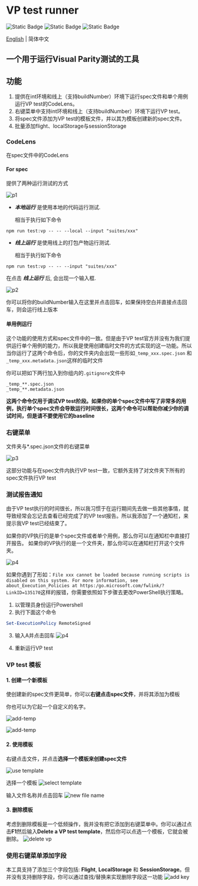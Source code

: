 # VP test runner
![Static Badge](https://img.shields.io/badge/vscode-%5E1.83.0-blue) ![Static Badge](https://img.shields.io/badge/License-MIT-blue) ![Static Badge](https://img.shields.io/badge/l10n-zh--cn_en--us-green)

[English](./README.md) | 简体中文

## 一个用于运行Visual Parity测试的工具

## 功能

1. 提供在int环境和线上（支持buildNumber）环境下运行spec文件和单个用例运行VP test的CodeLens。
2. 右键菜单中支持int环境和线上（支持buildNumber）环境下运行VP test。
3. 将spec文件添加为VP test的模板文件，并以其为模板创建新的spec文件。
4. 批量添加flight、localStorage与sessionStorage
### CodeLens

在spec文件中的CodeLens

#### For spec

提供了两种运行测试的方式

![p1](https://cdn.statically.io/gh/a1245582339/picx-images-hosting@master/spec.4mqz1e35buw0.webp)

* ***本地运行*** 是使用本地的代码运行测试.

    相当于执行如下命令

```shell
npm run test:vp -- -- --local --input "suites/xxx"
```

* ***线上运行*** 是使用线上的打包产物运行测试. 

    相当于执行如下命令

```shell
npm run test:vp -- -- --input "suites/xxx"
```


在点击 ***线上运行*** 后, 会出现一个输入框.

![p2](https://cdn.statically.io/gh/a1245582339/picx-images-hosting@master/buildnumber.1t6ig76ulxpc.webp)

你可以将你的buildNumber输入在这里并点击回车，如果保持空白并直接点击回车，则会运行线上版本

#### 单用例运行

这个功能的使用方式和spec文件中的一致。但是由于VP test官方并没有为我们提供运行单个用例的能力，所以我是使用创建临时文件的方式实现的这一功能。所以当你运行了这两个命令后，你的文件夹内会出现一些形如```_temp_xxx.spec.json``` 和 ```_temp_xxx.metadata.json```这样的临时文件

你可以把如下两行加入到你组内的```.gitignore```文件中

```git
_temp_**.spec.json
_temp_**.metadata.json
```
**这两个命令仅用于调试VP test阶段。如果你的单个spec文件中写了非常多的用例，执行单个spec文件会导致运行时间很长，这两个命令可以帮助你减少你的调试时间，但是请不要使用它的baseline**

### 右键菜单

文件夹与*.spec.json文件的右键菜单

![p3](https://cdn.statically.io/gh/a1245582339/picx-images-hosting@master/right-menu-run.3quvsdkcxim0.webp)

这部分功能与在spec文件内执行VP test一致，它额外支持了对文件夹下所有的spec文件执行VP test

### 测试报告通知

由于VP test执行的时间很长，所以我习惯于在运行期间先去做一些其他事情，就导致经常会忘记去查看已经完成了的VP test报告。所以我添加了一个通知栏，来提示我VP test已经结束了。

如果你的VP执行的是单个spec文件或者单个用例，那么你可以在通知栏中直接打开报告。
如果你的VP执行的是一个文件夹，那么你可以在通知栏打开这个文件夹。

![p4](https://cdn.statically.io/gh/a1245582339/image-hosting@master/20231006185258.211w3rinpl1c.webp)

如果你遇到了形如：`File xxx cannot be loaded because running scripts is disabled on this system. For more information, see about_Execution_Policies at https:/go.microsoft.com/fwlink/?LinkID=135170`这样的报错，你需要依照如下步骤去更改PowerShell执行策略。

1. 以管理员身份运行Powershell
2. 执行下面这个命令
```ps1
Set-ExecutionPolicy RemoteSigned
```
3. 输入A并点击回车
![p4](https://cdn.statically.io/gh/a1245582339/image-hosting@master/%E5%BE%AE%E4%BF%A1%E6%88%AA%E5%9B%BE_20231011161241.7qv7bzoihvc.webp)

4. 重新运行VP test

### VP test 模板
#### 1. 创建一个新模板

使创建新的spec文件更简单，你可以**右键点击spec文件**，并将其添加为模板

你也可以为它起一个自定义的名字。

![add-temp](https://cdn.statically.io/gh/a1245582339/picx-images-hosting@master/addTemp.v5isa757k0w.webp)

![add-temp](https://cdn.statically.io/gh/a1245582339/picx-images-hosting@master/new-file-name.3tcs3pnuwsu0.webp)

#### 2. 使用模板

右键点击文件，并点击**选择一个模板来创建spec文件**

![use template](https://cdn.statically.io/gh/a1245582339/picx-images-hosting@master/create-spec.4lxfjotycrs.webp)

选择一个模板
![select template](https://cdn.statically.io/gh/a1245582339/picx-images-hosting@master/select-temp.5tywgbxa8t80.webp)

输入文件名称并点击回车
![new file name](https://cdn.statically.io/gh/a1245582339/picx-images-hosting@master/temp-name.6h2fhacbg6w0.webp)

#### 3. 删除模板

考虑到删除模板是一个低频操作，我并没有把它添加到右键菜单中。你可以通过点击**F1**然后输入**Delete a VP test template**，然后你可以点选一个模板，它就会被删除。
![delete vp](https://cdn.statically.io/gh/a1245582339/picx-images-hosting@master/del-vp-temp.2d8qus05bkn4.webp)

### 使用右键菜单添加字段
本工具支持了添加三个字段包括: **Flight**, **LocalStorage** 和 **SessionStorage**。但并没有支持删除字段，你可以通过查找/替换来实现删除字段这一功能
![add key](https://cdn.statically.io/gh/a1245582339/picx-images-hosting@master/add-key.f57mre90yzc.webp)
